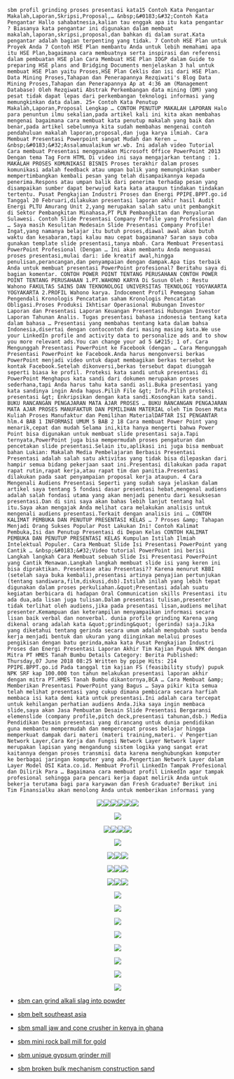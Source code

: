 
```
sbm profil grinding proses presentasi kata15 Contoh Kata Pengantar Makalah,Laporan,Skripsi,Proposal,… &nbsp;&#0183;&#32;Contoh Kata Pengantar Hallo sahabatnesia,kalian tau enggak apa itu kata pengantar ? Biasanya kata pengantar ini digunakan dalam membuat makalah,laporan,skripsi,proposal,dan bahkan di dalam surat.Kata pengantar adalah bagian terpenting yang tidak. 7 Contoh HSE Plan untuk Proyek Anda 7 Contoh HSE Plan membantu Anda untuk lebih memahami apa itu HSE Plan,bagaimana cara membuatnya serta inspirasi dan referensi dalam pembuatan HSE plan Cara Membuat HSE Plan IOGP dalam Guide to preparing HSE plans and Bridging Documents menjelaskan 3 hal untuk membuat HSE Plan yaitu Proses,HSE Plan Ceklis dan isi dari HSE Plan. Data Mining Proses,Tahapan dan Penerapannya Rezqiwati's Blog Data Mining Proses,Tahapan dan Penerapannya Ap at 4:36 am (Management Database) Oleh Rezqiwati Abstrak Perkembangan data mining (DM) yang pesat tidak dapat lepas dari perkembangan teknologi informasi yang memungkinkan data dalam. 25+ Contoh Kata Penutup Makalah,Laporan,Proposal Lengkap … CONTOH PENUTUP MAKALAH LAPORAN Halo para penuntun ilmu sekalian,pada artikel kali ini kita akan membahas mengenai bagaimana cara membuat kata penutup makalah yang baik dan benar,pada artikel sebelumnya kita sudah membahas mengenai contoh pendahuluan makalah laporan,proposal,dan juga karya ilmiah. Cara Membuat Presentasi Powerpoint sangat Mudah dan Keren … &nbsp;&#0183;&#32;Assalamualaikum wr.wb. Ini adalah video Tutorial Cara membuat Presentasi menggunakan Microsoft Office PowerPoint 2013 Dengan tema Tag Form HTML Di video ini saya mengajarkan tentang : 1. MAKALAH PROSES KOMUNIKASI BISNIS Proses terakhir dalam proses komunikasi adalah feedback atau umpan balik yang memungkinkan sumber mempertimbangkan kembali pesan yang telah disampaikannya kepada penerima.Respons atau umpan balik dari penerima terhadap pesan yang disampaikan sumber dapat berwujud kata kata ataupun tindakan tindakan tertentu. Pusat Pengkajian Industri Proses dan Energi PPIPE.BPPT.go.id Tanggal 20 Februari,dilakukan presentasi laporan akhir hasil Audit Energi PLTU Amurang Unit 2,yang merupakan salah satu unit pembangkit di Sektor Pembangkitan Minahasa,PT PLN Pembangkitan dan Penyaluran Sulawesi. Contoh Slide Presentasi Company Profile yang Profesional dan … Saya masih Kesulitan Medesain Slide Presentasi Company Profile! Ingat,yang namanya belajar itu butuh proses,diawal awal akan butuh waktu dan kesabaran,tapi kalau mau cepat bagaimana? Saran saya coba gunakan template slide presentasi,tanya mbah. Cara Membuat Presentasi PowerPoint Profesional (Dengan … Ini akan membantu Anda menguasai proses presentasi,mulai dari: ide kreatif awal,hingga penulisan,perancangan,dan penyampaian dengan dampak.Apa tips terbaik Anda untuk membuat presentasi PowerPoint profesional? Beritahu saya di bagian komentar. CONTOH POWER POINT TENTANG PERUSAHAAN CONTOH POWER POINT TENTANG PERUSAHAAN 1.PT.WAHONO KARYA Di Susun Oleh : Restu Wahono FAKULTAS SAINS DAN TEKNONOLOGI UNIVERSITAS TEKNOLOGI YOGYAKARTA YOGYAKARTA 2.PROFIL Wahono karya. Indocement Profil Pemegang Saham Pengendali Kronologis Pencatatan saham Kronologis Pencatatan Obligasi.Proses Produksi Ikhtisar Operasional Hubungan Investor Laporan dan Presentasi Laporan Keuangan Presentasi Hubungan Investor Laporan Tahunan Analis. Tugas presentasi bahasa indonesia tentang kata dalam bahasa … Presentasi yang membahas tentang kata dalam bahsa Indonesia,disertai dengan contocontoh dari masing masing kata.We use your LinkedIn profile and activity data to personalize ads and to show you more relevant ads.You can change your ad 5 &#215; 1 of. Cara Mengunggah Presentasi PowerPoint ke Facebook (dengan … Cara Mengunggah Presentasi PowerPoint ke Facebook.Anda harus mengonversi berkas PowerPoint menjadi video untuk dapat membagikan berkas tersebut ke kontak Facebook.Setelah dikonversi,berkas tersebut dapat diunggah seperti biasa ke profil. Proteksi kata sandi untuk presentasi di PowerPoint Menghapus kata sandi dari dokumen merupakan proses sederhana,tapi Anda harus tahu kata sandi asli.Buka presentasi yang kata sandinya ingin Anda hapus.Pilih File &gt; Info.Pilih proteksi presentasi &gt; Enkripsikan dengan kata sandi.Kosongkan kata sandi. BUKU RANCANGAN PENGAJARAN MATA AJAR PROSES … BUKU RANCANGAN PENGAJARAN MATA AJAR PROSES MANUFAKTUR DAN PEMILIHAN MATERIAL oleh Tim Dosen Mata Kuliah Proses Manufaktur dan Pemilihan MaterialDAFTAR ISI PENGANTAR hlm.4 BAB 1 INFORMASI UMUM 5 BAB 2 18 Cara membuat Power Point yang menarik,cepat dan mudah Selama ini,kita hanya mengerti bahwa Power Point bisa digunakan untuk membuat slide presentasi saja.Tapi ternyata,PowerPoint juga bisa mempermudah proses pengaturan dan pencetakan slide presentasi.Selain itu,aplikasi ini juga bisa membuat bahan Lukian: Makalah Media Pembelajaran Berbasis Presentasi Presentasi adalah salah satu aktivitas yang tidak bisa dilepaskan dari hampir semua bidang pekerjaan saat ini.Presentasi dilakukan pada rapat rapat rutin,rapat kerja,atau rapat tim dan panitia.Presentasi dilakukan pada saat penyampaian proposal kerja ataupun. 4 Cara Mengenali Audiens Presentasi Seperti yang sudah saya jelaskan dalam artikel saya tentang 5 fondasi dasar presentasi hebat,mengenal audiens adalah salah fondasi utama yang akan menjadi penentu dari kesuksesan presentasi.Dan di sini saya akan bahas lebih lanjut tentang hal itu.Saya akan mengajak Anda melihat cara melakukan analisis untuk mengenali audiens presentasi.Terkait dengan analisis ini … CONTOH KALIMAT PEMBUKA DAN PENUTUP PRESENTASI KELAS … 7 Proses &amp; Tahapan Menjadi Orang Sukses Popular Post Lakukan Ini! Contoh Kalimat Pembuka,Isi dan Penutup Presentasi di Depan Kelas CONTOH KALIMAT PEMBUKA DAN PENUTUP PRESENTASI KELAS Kumpulan Istilah Ilmiah Intelektual Populer. Cara Membuat Slide Isi Presentasi PowerPoint yang Cantik … &nbsp;&#0183;&#32;Video tutorial PowerPoint ini berisi Langkah langkah Cara Membuat sebuah Slide Isi Presentasi PowerPoint yang Cantik Menawan.Langkah langkah membuat slide isi yang keren ini bisa dipraktikan. Presentase atau Presentasi?? Karena menurut KBBI (setelah saya buka kembali),presentasi artinya penyajian pertunjukan (tentang sandiwara,film,diskusi,dsb).Istilah inilah yang lebih tepat digunakan dalam proses perkuliahan.&quot;Presentasi adalah suatu kegiatan berbicara di hadapan Oral Communication skills Presentasi itu ada dua,ada lisan juga tulisan.Dalam presentasi tulisan,presenter tidak terlihat oleh audiens,jika pada presentasi lisan,audiens melihat presenter.Kemampuan dan keterampilan menyampaikan informasi secara lisan baik verbal dan nonverbal. dunia profile grinding Karena yang dikenal orang adalah kata &quot;grinding&quot; (gerinda) saja.Jika yang diketahui tentang gerinda secara umum adalah mengubah suatu benda kerja menjadi bentuk dan ukuran yang diinginkan melalui proses pengikisan dengan batu gerinda,maka kata Pusat Pengkajian Industri Proses dan Energi Presentasi Laporan Akhir Tim Kajian Pupuk NPK dengan Mitra PT HMES Tanah Bumbu Details Category: Berita Published: Thursday,07 June 2018 08:25 Written by ppipe Hits: 214 PPIPE.BPPT.go.id Pada tanggal tim kajian FS (feasibility study) pupuk NPK SRF kap 100.000 ton tahun melakukan presentasi laporan akhir dengan mitra PT.HMES Tanah Bumbu dikantornya,BCA … Cara Membuat &amp; Memberikan Presentasi PowerPoint yang Bagus … Saya pikir kita semua telah melihat presentasi yang cukup dimana pembicara secara harfiah membaca isi kata demi kata untuk presentasi.Ini adalah cara tercepat untuk kehilangan perhatian audiens Anda.Jika saya ingin membaca slide,saya akan Jasa Pembuatan Desain Slide Presentasi Bergaransi elemenslide (company profile,pitch deck,presentasi tahunan,dsb.) Media Pendidikan Desain presentasi yang dirancang untuk dunia pendidikan guna membantu mempermudah dan mempercepat proses belajar hingga memperkuat dampak dari materi (materi training,materi. √ Pengertian Network Layer,Cara Kerja dan Fungsi Network Layer Network layer merupakan lapisan yang mengandung sistem logika yang sangat erat kaitannya dengan proses transmisi data karena menghubungkan komputer ke berbagai jaringan komputer yang ada.Pengertian Network Layer dalam Layer Model OSI Kata.co.id. Membuat Profil LinkedIn Tampak Profesional dan Dilirik Para … Bagaimana cara membuat profil LinkedIn agar tampak profesional sehingga para pencari kerja dapat melirik Anda untuk bekerja terutama bagi para karyawan dan Fresh Graduate? Berikut ini Tim Finansialku akan menolong Anda untuk memberikan informasi yang 
```

<div align="center">
  
<a rel="nofollow" href="https://m.shibang-china.com?f=github&k=sbm+profil+grinding+proses+presentasi+kata"><img src="https://static.shibang-china.com/en/l.png"></a><img src="https://static.shibang-china.com/en/hw.png"><a rel="nofollow" href="https://m.shibang-china.com/product/?f=github&k=sbm+profil+grinding+proses+presentasi+kata"><img src="https://static.shibang-china.com/en/p.png"></a><a rel="nofollow" href="https://m.shibang-china.com/cases/?f=github&k=sbm+profil+grinding+proses+presentasi+kata"><img src="https://static.shibang-china.com/en/c.png"></a><a rel="nofollow" href="https://m.shibang-china.com/news/?f=github&k=sbm+profil+grinding+proses+presentasi+kata"><img src="https://static.shibang-china.com/en/n.png"></a><a rel="nofollow" href="https://m.shibang-china.com?f=github&k=sbm+profil+grinding+proses+presentasi+kata"><img src="https://static.shibang-china.com/en/m.png"></a>

<a rel="nofollow" href="https://m.shibang-china.com/product/?f=github&k=sbm+profil+grinding+proses+presentasi+kata"><img src="https://static.shibang-china.com/en/b.jpg"></a>
  
<a rel="nofollow" href="https://m.shibang-china.com/solution-aggregate.html?f=github&k=sbm+profil+grinding+proses+presentasi+kata"><img src="https://static.shibang-china.com/en/a.jpg"></a><a rel="nofollow" href="https://m.shibang-china.com/solution-mine.html?f=github&k=sbm+profil+grinding+proses+presentasi+kata"><img src="https://static.shibang-china.com/en/m.jpg"></a><a rel="nofollow" href="https://m.shibang-china.com/solution-mill.html?f=github&k=sbm+profil+grinding+proses+presentasi+kata"><img src="https://static.shibang-china.com/en/g.jpg"></a><a rel="nofollow" href="https://m.shibang-china.com/solution-epc.html?f=github&k=sbm+profil+grinding+proses+presentasi+kata"><img src="https://static.shibang-china.com/en/e.jpg"></a>

<a rel="nofollow" href="https://m.shibang-china.com/product/?f=github&k=sbm+profil+grinding+proses+presentasi+kata"><img src="https://static.shibang-china.com/en/a-p.png"></a>

<a rel="nofollow" href="https://m.shibang-china.com/product/crusher/c6x.html?f=github&k=sbm+profil+grinding+proses+presentasi+kata"><img src="https://static.shibang-china.com/en/j.jpg"></a><a rel="nofollow" href="https://m.shibang-china.com/product/crusher/ci5x.html?f=github&k=sbm+profil+grinding+proses+presentasi+kata"><img src="https://static.shibang-china.com/en/i.jpg"></a><a rel="nofollow" href="https://m.shibang-china.com/product/crusher/hst.html?f=github&k=sbm+profil+grinding+proses+presentasi+kata"><img src="https://static.shibang-china.com/en/c.jpg"></a>

<a rel="nofollow" href="https://m.shibang-china.com/product/mill/mtw.html?f=github&k=sbm+profil+grinding+proses+presentasi+kata"><img src="https://static.shibang-china.com/en/mtw.jpg"></a><a rel="nofollow" href="https://m.shibang-china.com/product/mill/scm.html?f=github&k=sbm+profil+grinding+proses+presentasi+kata"><img src="https://static.shibang-china.com/en/scm.jpg"></a><a rel="nofollow" href="https://m.shibang-china.com/product/mill/lm.html?f=github&k=sbm+profil+grinding+proses+presentasi+kata"><img src="https://static.shibang-china.com/en/lm.jpg"></a>

<a rel="nofollow" href="https://m.shibang-china.com/product/sand/vsi6x.html?f=github&k=sbm+profil+grinding+proses+presentasi+kata"><img src="https://static.shibang-china.com/en/6x.jpg"></a><a rel="nofollow" href="https://m.shibang-china.com/product/sand/vu.html?f=github&k=sbm+profil+grinding+proses+presentasi+kata"><img src="https://static.shibang-china.com/en/vu.jpg"></a><a rel="nofollow" href="https://m.shibang-china.com/product/mobile/klun.html?f=github&k=sbm+profil+grinding+proses+presentasi+kata"><img src="https://static.shibang-china.com/en/k.jpg"></a>

<a rel="nofollow" href="https://m.shibang-china.com/cases/?f=github&k=sbm+profil+grinding+proses+presentasi+kata"><img src="https://static.shibang-china.com/en/case.png"></a>

<a rel="nofollow" href="https://m.shibang-china.com/cases/aggregate/202.html?f=github&k=sbm+profil+grinding+proses+presentasi+kata"><img src="https://static.shibang-china.com/en/c-1.jpg"></a>

<a rel="nofollow" href="https://m.shibang-china.com/cases/aggregate/203.html?f=github&k=sbm+profil+grinding+proses+presentasi+kata"><img src="https://static.shibang-china.com/en/c-2.jpg"></a>

<a rel="nofollow" href="https://m.shibang-china.com/cases/mill/123.html?f=github&k=sbm+profil+grinding+proses+presentasi+kata"><img src="https://static.shibang-china.com/en/c-3.jpg"></a>

<a rel="nofollow" href="https://m.shibang-china.com/contact_us.html?f=github&k=sbm+profil+grinding+proses+presentasi+kata"><img src="https://static.shibang-china.com/en/contact.png"></a>

<a rel="nofollow" href="https://swt.shibang-china.com/?f=github&k=sbm+profil+grinding+proses+presentasi+kata"><img src="https://static.shibang-china.com/en/chat.png"></a>

<a rel="nofollow" href="https://whatsapp.shibangsoft.com/WhatsApp.php?f=github&k=sbm+profil+grinding+proses+presentasi+kata"><img src="https://static.shibang-china.com/en/whatsapp.png"></a>

<a rel="nofollow" href="https://m.shibang-china.com/?f=github&k=sbm+profil+grinding+proses+presentasi+kata"><img src="https://static.shibang-china.com/en/website.png"></a>

</div>


* [sbm can grind alkali slag into powder](sbm%20can%20grind%20alkali%20slag%20into%20powder.md)

* [sbm belt southeast asia](sbm%20belt%20southeast%20asia.md)

* [sbm small jaw and cone crusher in kenya in ghana](sbm%20small%20jaw%20and%20cone%20crusher%20in%20kenya%20in%20ghana.md)

* [sbm mini rock ball mill for gold](sbm%20mini%20rock%20ball%20mill%20for%20gold.md)

* [sbm unique gypsum grinder mill](sbm%20unique%20gypsum%20grinder%20mill.md)

* [sbm broken bulk mechanism construction sand](sbm%20broken%20bulk%20mechanism%20construction%20sand.md)